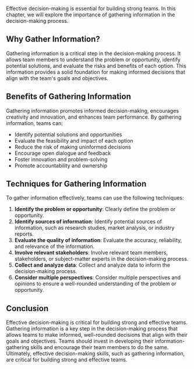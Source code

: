 

Effective decision-making is essential for building strong teams. In this chapter, we will explore the importance of gathering information in the decision-making process.

## Why Gather Information?

Gathering information is a critical step in the decision-making process. It allows team members to understand the problem or opportunity, identify potential solutions, and evaluate the risks and benefits of each option. This information provides a solid foundation for making informed decisions that align with the team's goals and objectives.

## Benefits of Gathering Information

Gathering information promotes informed decision-making, encourages creativity and innovation, and enhances team performance. By gathering information, teams can:

- Identify potential solutions and opportunities
- Evaluate the feasibility and impact of each option
- Reduce the risk of making uninformed decisions
- Encourage open dialogue and feedback
- Foster innovation and problem-solving
- Promote accountability and ownership

## Techniques for Gathering Information

To gather information effectively, teams can use the following techniques:

1. **Identify the problem or opportunity**: Clearly define the problem or opportunity.
2. **Identify sources of information**: Identify potential sources of information, such as research studies, market analysis, or industry reports.
3. **Evaluate the quality of information**: Evaluate the accuracy, reliability, and relevance of the information.
4. **Involve relevant stakeholders**: Involve relevant team members, stakeholders, or subject-matter experts in the decision-making process.
5. **Collect and analyze data**: Collect and analyze data to inform the decision-making process.
6. **Consider multiple perspectives**: Consider multiple perspectives and opinions to ensure a well-rounded understanding of the problem or opportunity.

## Conclusion

Effective decision-making is critical for building strong and effective teams. Gathering information is a key step in the decision-making process that allows teams to make informed, well-rounded decisions that align with their goals and objectives. Teams should invest in developing their information-gathering skills and encourage their team members to do the same. Ultimately, effective decision-making skills, such as gathering information, are critical for building strong and effective teams.
